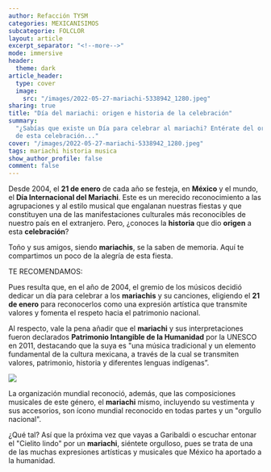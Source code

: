 ```yaml
---
author: Refacción TYSM
categories: MEXICANISIMOS
subcategorie: FOLCLOR
layout: article
excerpt_separator: "<!--more-->"
mode: immersive
header:
  theme: dark
article_header:
  type: cover
  image:
    src: "/images/2022-05-27-mariachi-5338942_1280.jpeg"
sharing: true
title: "Día del mariachi: origen e historia de la celebración"
summary:
  "¿Sabías que existe un Día para celebrar al mariachi? Entérate del origen
  de esta celebración..."
cover: "/images/2022-05-27-mariachi-5338942_1280.jpeg"
tags: mariachi historia musica
show_author_profile: false
comment: false
---
```


Desde 2004, el **21 de enero** de cada año se festeja, en **México** y el mundo, el **Día Internacional del Mariachi**. Este es un merecido reconocimiento a las agrupaciones y al estilo musical que engalanan nuestras fiestas y que constituyen una de las manifestaciones culturales más reconocibles de nuestro país en el extranjero. Pero, ¿conoces la **historia** que dio **origen** a esta **celebración**?

Toño y sus amigos, siendo **mariachis**, se la saben de memoria. Aquí te compartimos un poco de la alegría de esta fiesta.

TE RECOMENDAMOS:

Pues resulta que, en el año de 2004, el gremio de los músicos decidió dedicar un día para celebrar a los **mariachis** y su canciones, eligiendo el **21 de enero** para reconocerlos como una expresión artística que transmite valores y fomenta el respeto hacia el patrimonio nacional.

Al respecto, vale la pena añadir que el **mariachi** y sus interpretaciones fueron declarados **Patrimonio Intangible de la Humanidad** por la UNESCO en 2011, destacando que la suya es "una música tradicional y un elemento fundamental de la cultura mexicana, a través de la cual se transmiten valores, patrimonio, historia y diferentes lenguas indígenas”.

![](https://corat.mx/wp-content/uploads/2020/01/MARIACHIS-1200x675.jpg)

La organización mundial reconoció, además, que las composiciones musicales de este género, el **mariachi** mismo, incluyendo su vestimenta y sus accesorios, son ícono mundial reconocido en todas partes y un "orgullo nacional".

¿Qué tal? Así que la próxima vez que vayas a Garibaldi o escuchar entonar el "Cielito lindo" por un **mariachi**, siéntete orgulloso, pues se trata de una de las muchas expresiones artísticas y musicales que México ha aportado a la humanidad.
